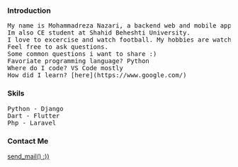 ### Introduction

<pre>
My name is Mohammadreza Nazari, a backend web and mobile app developer.
Im also CE student at Shahid Beheshti University.
I love to excercise and watch football. My hobbies are watching movies and reading books, which I think are so usefull specially in quarantine.
Feel free to ask questions.
Some common questions i want to share :)
Favoriate programming language? Python
Where do I code? VS Code mostly
How did I learn? [here](https://www.google.com/) 
</pre> 

### Skils
<pre>
Python - Django 
Dart - Flutter
Php - Laravel 
</pre>
### Contact Me

[send_mail()  :))](mailto:nazarimohammadreza0852@gmail.com)
